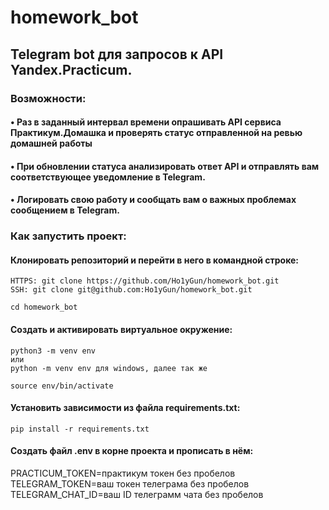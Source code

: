# homework_bot
## Telegram bot для запросов к API Yandex.Practicum.
### Возможности:
#### • Раз в заданный интервал времени опрашивать API сервиса Практикум.Домашка и проверять статус отправленной на ревью домашней работы
#### • При обновлении статуса анализировать ответ API и отправлять вам соответствующее уведомление в Telegram.
#### • Логировать свою работу и сообщать вам о важных проблемах сообщением в Telegram.

### Как запустить проект:

#### Клонировать репозиторий и перейти в него в командной строке:

```
HTTPS: git clone https://github.com/Ho1yGun/homework_bot.git
SSH: git clone git@github.com:Ho1yGun/homework_bot.git
```

```
cd homework_bot
```

#### Cоздать и активировать виртуальное окружение:

```
python3 -m venv env
или 
python -m venv env для windows, далее так же
```

```
source env/bin/activate
```

#### Установить зависимости из файла requirements.txt:

```
pip install -r requirements.txt
```
#### Создать файл .env в корне проекта и прописать в нём:
PRACTICUM_TOKEN=практикум токен без пробелов
TELEGRAM_TOKEN=ваш токен телеграма без пробелов
TELEGRAM_CHAT_ID=ваш ID телеграмм чата без пробелов
```
